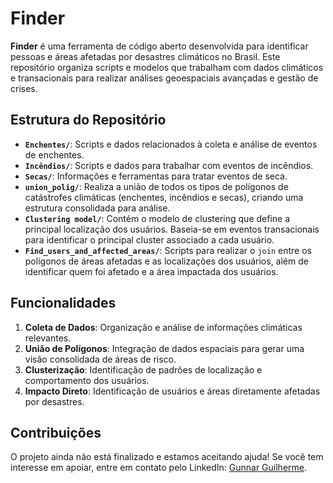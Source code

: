 # Finder

**Finder** é uma ferramenta de código aberto desenvolvida para identificar pessoas e áreas afetadas por desastres climáticos no Brasil. Este repositório organiza scripts e modelos que trabalham com dados climáticos e transacionais para realizar análises geoespaciais avançadas e gestão de crises.

## Estrutura do Repositório

- **`Enchentes/`**: Scripts e dados relacionados à coleta e análise de eventos de enchentes.
- **`Incêndios/`**: Scripts e dados para trabalhar com eventos de incêndios.
- **`Secas/`**: Informações e ferramentas para tratar eventos de seca.
- **`union_polig/`**: Realiza a união de todos os tipos de polígonos de catástrofes climáticas (enchentes, incêndios e secas), criando uma estrutura consolidada para análise.
- **`Clustering model/`**: Contém o modelo de clustering que define a principal localização dos usuários. Baseia-se em eventos transacionais para identificar o principal cluster associado a cada usuário.
- **`Find_users_and_affected_areas/`**: Scripts para realizar o `join` entre os polígonos de áreas afetadas e as localizações dos usuários, além de identificar quem foi afetado e a área impactada dos usuários.

## Funcionalidades

1. **Coleta de Dados**: Organização e análise de informações climáticas relevantes.
2. **União de Polígonos**: Integração de dados espaciais para gerar uma visão consolidada de áreas de risco.
3. **Clusterização**: Identificação de padrões de localização e comportamento dos usuários.
4. **Impacto Direto**: Identificação de usuários e áreas diretamente afetadas por desastres.

## Contribuições

O projeto ainda não está finalizado e estamos aceitando ajuda! Se você tem interesse em apoiar, entre em contato pelo LinkedIn: [Gunnar Guilherme](https://www.linkedin.com/in/gunnar-guilherme).

